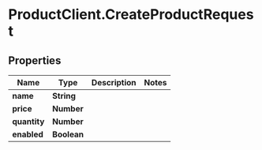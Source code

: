 # ProductClient.CreateProductRequest

## Properties

Name | Type | Description | Notes
------------ | ------------- | ------------- | -------------
**name** | **String** |  | 
**price** | **Number** |  | 
**quantity** | **Number** |  | 
**enabled** | **Boolean** |  | 


